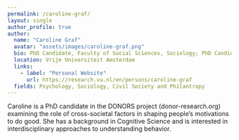 ```yaml
---
permalink: /caroline-graf/
layout: single
author_profile: true
author:
  name: "Caroline Graf"
  avatar: "assets/images/caroline-graf.png"
  bio: PhD Candidate, Faculty of Social Sciences, Sociology; PhD Candidate, Civil Society and Philantropy (CSPh)
  location: Vrije Universiteit Amsterdam
  links:
    - label: "Personal Website"
      url: https://research.vu.nl/en/persons/caroline-graf
  fields: Psychology, Sociology, Civil Society and Philantropy
---
```


Caroline is a PhD candidate in the DONORS project (donor-research.org) examining the role of cross-societal factors in shaping people’s motivations to do good. She has a background in Cognitive Science and is interested in interdisciplinary approaches to understanding behavior.
